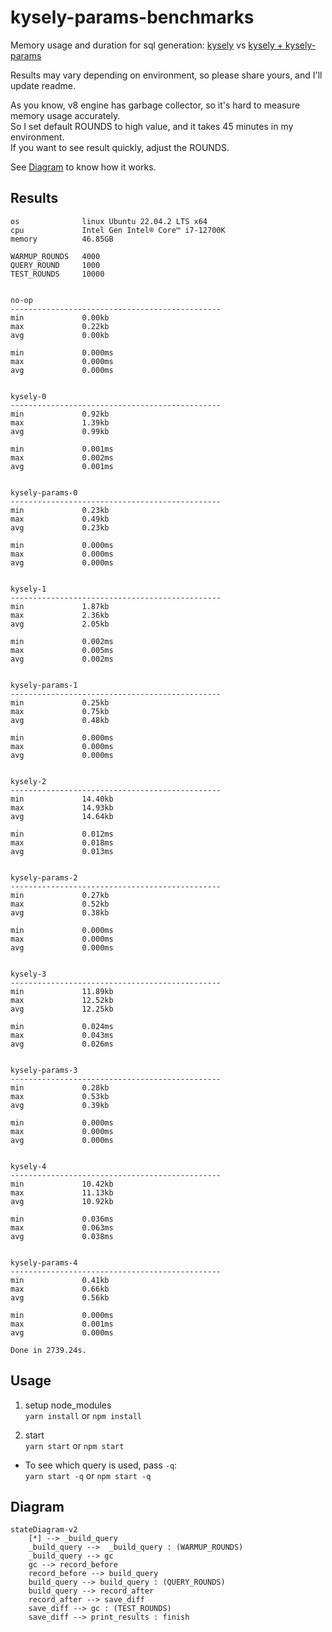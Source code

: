 # kysely-params-benchmarks

Memory usage and duration for sql generation: [kysely](https://github.com/kysely-org/kysely) vs [kysely + kysely-params](https://github.com/jtlapp/kysely-params)

Results may vary depending on environment, so please share yours, and I'll update readme.

As you know, v8 engine has garbage collector, so it's hard to measure memory usage accurately.  
So I set default ROUNDS to high value, and it takes 45 minutes in my environment.  
If you want to see result quickly, adjust the ROUNDS.

See [Diagram](#diagram) to know how it works.

## Results


```
os              linux Ubuntu 22.04.2 LTS x64
cpu             Intel Gen Intel® Core™ i7-12700K
memory          46.85GB

WARMUP_ROUNDS   4000
QUERY_ROUND     1000
TEST_ROUNDS     10000


no-op
-----------------------------------------------
min             0.00kb
max             0.22kb
avg             0.00kb

min             0.000ms
max             0.000ms
avg             0.000ms


kysely-0
-----------------------------------------------
min             0.92kb
max             1.39kb
avg             0.99kb

min             0.001ms
max             0.002ms
avg             0.001ms


kysely-params-0
-----------------------------------------------
min             0.23kb
max             0.49kb
avg             0.23kb

min             0.000ms
max             0.000ms
avg             0.000ms


kysely-1
-----------------------------------------------
min             1.87kb
max             2.36kb
avg             2.05kb

min             0.002ms
max             0.005ms
avg             0.002ms


kysely-params-1
-----------------------------------------------
min             0.25kb
max             0.75kb
avg             0.48kb

min             0.000ms
max             0.000ms
avg             0.000ms


kysely-2
-----------------------------------------------
min             14.40kb
max             14.93kb
avg             14.64kb

min             0.012ms
max             0.018ms
avg             0.013ms


kysely-params-2
-----------------------------------------------
min             0.27kb
max             0.52kb
avg             0.38kb

min             0.000ms
max             0.000ms
avg             0.000ms


kysely-3
-----------------------------------------------
min             11.89kb
max             12.52kb
avg             12.25kb

min             0.024ms
max             0.043ms
avg             0.026ms


kysely-params-3
-----------------------------------------------
min             0.28kb
max             0.53kb
avg             0.39kb

min             0.000ms
max             0.000ms
avg             0.000ms


kysely-4
-----------------------------------------------
min             10.42kb
max             11.13kb
avg             10.92kb

min             0.036ms
max             0.063ms
avg             0.038ms


kysely-params-4
-----------------------------------------------
min             0.41kb
max             0.66kb
avg             0.56kb

min             0.000ms
max             0.001ms
avg             0.000ms

Done in 2739.24s.

```


## Usage

1. setup node_modules  
`yarn install` or `npm install`

2. start  
`yarn start` or `npm start`


* To see which query is used, pass `-q`:  
  `yarn start -q` or `npm start -q`

## Diagram

```mermaid
stateDiagram-v2
    [*] --> _build_query
    _build_query -->  _build_query : (WARMUP_ROUNDS)
    _build_query --> gc
    gc --> record_before
    record_before --> build_query
    build_query --> build_query : (QUERY_ROUNDS)
    build_query --> record_after 
    record_after --> save_diff
    save_diff --> gc : (TEST_ROUNDS)
    save_diff --> print_results : finish

```
